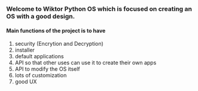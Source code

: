### Welcome to Wiktor Python OS which is focused on creating an OS with a good design.

#### Main functions of the project is to have 
1. security (Encrytion and Decryption)
2. installer
3. default applications
4. API so that other uses can use it to create their own apps
5. API to modify the OS itself
6. lots of customization
7. good UX
